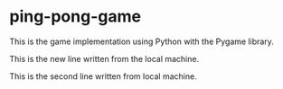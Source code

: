 # ping-pong-game
This is the game implementation using Python with the Pygame library.

This is the new line written from the local machine.

This is the second line written from local machine.